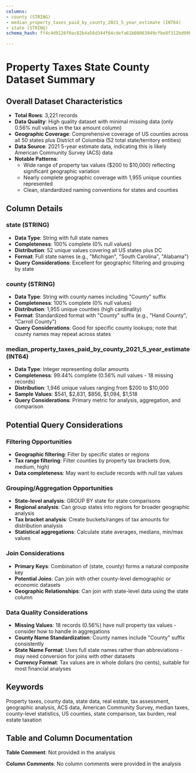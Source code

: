 ```yaml
---
columns:
- county (STRING)
- median_property_taxes_paid_by_county_2021_5_year_estimate (INT64)
- state (STRING)
schema_hash: ff4c4d9126f8ac82b4a56d344f64cdefa61b08063949cfbe8f312bd99b8c0a9c

---
```

# Property Taxes State County Dataset Summary

## Overall Dataset Characteristics

- **Total Rows**: 3,221 records
- **Data Quality**: High quality dataset with minimal missing data (only 0.56% null values in the tax amount column)
- **Geographic Coverage**: Comprehensive coverage of US counties across all 50 states plus District of Columbia (52 total state/territory entities)
- **Data Source**: 2021 5-year estimate data, indicating this is likely American Community Survey (ACS) data
- **Notable Patterns**: 
  - Wide range of property tax values ($200 to $10,000) reflecting significant geographic variation
  - Nearly complete geographic coverage with 1,955 unique counties represented
  - Clean, standardized naming conventions for states and counties

## Column Details

### state (STRING)
- **Data Type**: String with full state names
- **Completeness**: 100% complete (0% null values)
- **Distribution**: 52 unique values covering all US states plus DC
- **Format**: Full state names (e.g., "Michigan", "South Carolina", "Alabama")
- **Query Considerations**: Excellent for geographic filtering and grouping by state

### county (STRING)
- **Data Type**: String with county names including "County" suffix
- **Completeness**: 100% complete (0% null values)
- **Distribution**: 1,955 unique counties (high cardinality)
- **Format**: Standardized format with "County" suffix (e.g., "Hand County", "Carroll County")
- **Query Considerations**: Good for specific county lookups; note that county names may repeat across states

### median_property_taxes_paid_by_county_2021_5_year_estimate (INT64)
- **Data Type**: Integer representing dollar amounts
- **Completeness**: 99.44% complete (0.56% null values - 18 missing records)
- **Distribution**: 1,946 unique values ranging from $200 to $10,000
- **Sample Values**: $541, $2,831, $856, $1,094, $1,518
- **Query Considerations**: Primary metric for analysis, aggregation, and comparison

## Potential Query Considerations

### Filtering Opportunities
- **Geographic filtering**: Filter by specific states or regions
- **Tax range filtering**: Filter counties by property tax brackets (low, medium, high)
- **Data completeness**: May want to exclude records with null tax values

### Grouping/Aggregation Opportunities
- **State-level analysis**: GROUP BY state for state comparisons
- **Regional analysis**: Can group states into regions for broader geographic analysis
- **Tax bracket analysis**: Create buckets/ranges of tax amounts for distribution analysis
- **Statistical aggregations**: Calculate state averages, medians, min/max values

### Join Considerations
- **Primary Keys**: Combination of (state, county) forms a natural composite key
- **Potential Joins**: Can join with other county-level demographic or economic datasets
- **Geographic Relationships**: Can join with state-level data using the state column

### Data Quality Considerations
- **Missing Values**: 18 records (0.56%) have null property tax values - consider how to handle in aggregations
- **County Name Standardization**: County names include "County" suffix consistently
- **State Name Format**: Uses full state names rather than abbreviations - may need conversion for joins with other datasets
- **Currency Format**: Tax values are in whole dollars (no cents), suitable for most financial analyses

## Keywords

Property taxes, county data, state data, real estate, tax assessment, geographic analysis, ACS data, American Community Survey, median taxes, county-level statistics, US counties, state comparison, tax burden, real estate taxation

## Table and Column Documentation

**Table Comment**: Not provided in the analysis

**Column Comments**: No column comments were provided in the analysis